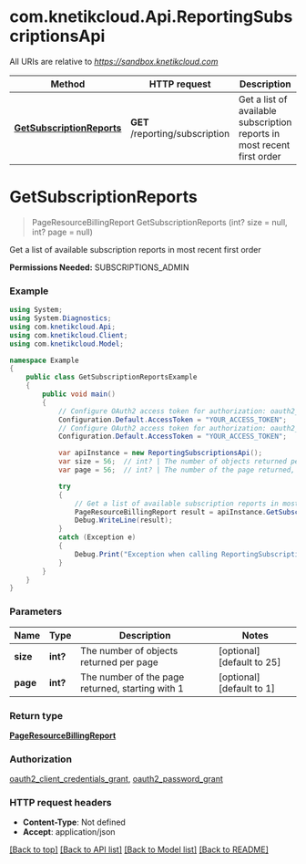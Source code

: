 # com.knetikcloud.Api.ReportingSubscriptionsApi

All URIs are relative to *https://sandbox.knetikcloud.com*

Method | HTTP request | Description
------------- | ------------- | -------------
[**GetSubscriptionReports**](ReportingSubscriptionsApi.md#getsubscriptionreports) | **GET** /reporting/subscription | Get a list of available subscription reports in most recent first order


<a name="getsubscriptionreports"></a>
# **GetSubscriptionReports**
> PageResourceBillingReport GetSubscriptionReports (int? size = null, int? page = null)

Get a list of available subscription reports in most recent first order

<b>Permissions Needed:</b> SUBSCRIPTIONS_ADMIN

### Example
```csharp
using System;
using System.Diagnostics;
using com.knetikcloud.Api;
using com.knetikcloud.Client;
using com.knetikcloud.Model;

namespace Example
{
    public class GetSubscriptionReportsExample
    {
        public void main()
        {
            // Configure OAuth2 access token for authorization: oauth2_client_credentials_grant
            Configuration.Default.AccessToken = "YOUR_ACCESS_TOKEN";
            // Configure OAuth2 access token for authorization: oauth2_password_grant
            Configuration.Default.AccessToken = "YOUR_ACCESS_TOKEN";

            var apiInstance = new ReportingSubscriptionsApi();
            var size = 56;  // int? | The number of objects returned per page (optional)  (default to 25)
            var page = 56;  // int? | The number of the page returned, starting with 1 (optional)  (default to 1)

            try
            {
                // Get a list of available subscription reports in most recent first order
                PageResourceBillingReport result = apiInstance.GetSubscriptionReports(size, page);
                Debug.WriteLine(result);
            }
            catch (Exception e)
            {
                Debug.Print("Exception when calling ReportingSubscriptionsApi.GetSubscriptionReports: " + e.Message );
            }
        }
    }
}
```

### Parameters

Name | Type | Description  | Notes
------------- | ------------- | ------------- | -------------
 **size** | **int?**| The number of objects returned per page | [optional] [default to 25]
 **page** | **int?**| The number of the page returned, starting with 1 | [optional] [default to 1]

### Return type

[**PageResourceBillingReport**](PageResourceBillingReport.md)

### Authorization

[oauth2_client_credentials_grant](../README.md#oauth2_client_credentials_grant), [oauth2_password_grant](../README.md#oauth2_password_grant)

### HTTP request headers

 - **Content-Type**: Not defined
 - **Accept**: application/json

[[Back to top]](#) [[Back to API list]](../README.md#documentation-for-api-endpoints) [[Back to Model list]](../README.md#documentation-for-models) [[Back to README]](../README.md)

